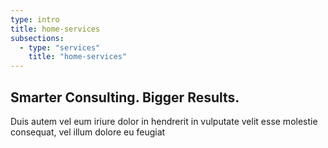 ```yaml
---
type: intro
title: home-services
subsections:
  - type: "services"
    title: "home-services"
---
```


## Smarter Consulting. Bigger Results.

Duis autem vel eum iriure dolor in hendrerit in vulputate velit esse molestie consequat, vel illum dolore eu feugiat
